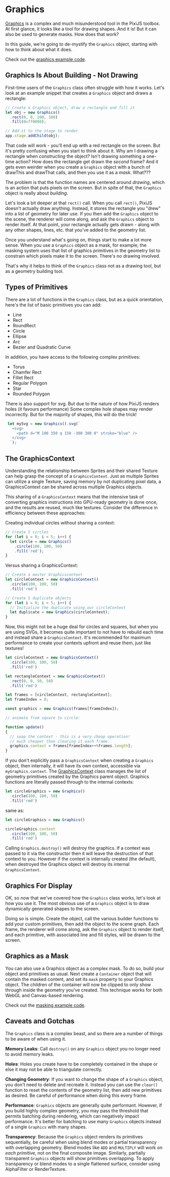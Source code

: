 # Graphics

[Graphics](https://pixijs.download/release/docs/scene.Graphics.html) is a complex and much misunderstood tool in the PixiJS toolbox.  At first glance, it looks like a tool for drawing shapes.  And it is!  But it can also be used to generate masks.  How does that work?

In this guide, we're going to de-mystify the `Graphics` object, starting with how to think about what it does.

Check out the [graphics example code](../../examples/graphics/simple).

## Graphics Is About Building - Not Drawing

First-time users of the `Graphics` class often struggle with how it works.  Let's look at an example snippet that creates a `Graphics` object and draws a rectangle:

```javascript
// Create a Graphics object, draw a rectangle and fill it
let obj = new Graphics()
  .rect(0, 0, 200, 100)
  .fill(0xff0000);

// Add it to the stage to render
app.stage.addChild(obj);
```

That code will work - you'll end up with a red rectangle on the screen.  But it's pretty confusing when you start to think about it.  Why am I drawing a rectangle when *constructing* the object?  Isn't drawing something a one-time action?  How does the rectangle get drawn the *second* frame?  And it gets even weirder when you create a `Graphics` object with a bunch of drawThis and drawThat calls, and then you use it as a *mask*.  What???

The problem is that the function names are centered around *drawing*, which is an action that puts pixels on the screen.  But in spite of that, the `Graphics` object is really about *building*.

Let's look a bit deeper at that `rect()` call.  When you call `rect()`, PixiJS doesn't actually draw anything.  Instead, it stores the rectangle you "drew" into a list of geometry for later use.  If you then add the `Graphics` object to the scene, the renderer will come along, and ask the `Graphics` object to render itself.  At that point, your rectangle actually gets drawn - along with any other shapes, lines, etc. that you've added to the geometry list.

Once you understand what's going on, things start to make a lot more sense.  When you use a `Graphics` object as a mask, for example, the masking system uses that list of graphics primitives in the geometry list to constrain which pixels make it to the screen.  There's no drawing involved.

That's why it helps to think of the `Graphics` class not as a drawing tool, but as a geometry building tool.

## Types of Primitives

There are a lot of functions in the `Graphics` class, but as a quick orientation, here's the list of basic primitives you can add:

* Line
* Rect
* RoundRect
* Circle
* Ellipse
* Arc
* Bezier and Quadratic Curve

In addition, you have access to the following complex primitives:

* Torus
* Chamfer Rect
* Fillet Rect
* Regular Polygon
* Star
* Rounded Polygon

There is also support for svg. But due to the nature of how PixiJS renders holes (it favours performance) Some complex hole shapes may render incorrectly. But for the majority of shapes, this will do the trick!

 ```ts
  let mySvg = new Graphics().svg(`
    <svg>
      <path d="M 100 350 q 150 -300 300 0" stroke="blue" />
    </svg>
   `);
```

## The GraphicsContext

Understanding the relationship between Sprites and their shared Texture can help grasp the concept of a `GraphicsContext`. Just as multiple Sprites can utilize a single Texture, saving memory by not duplicating pixel data, a GraphicsContext can be shared across multiple Graphics objects.

This sharing of a `GraphicsContext` means that the intensive task of converting graphics instructions into GPU-ready geometry is done once, and the results are reused, much like textures. Consider the difference in efficiency between these approaches:

Creating individual circles without sharing a context:
```ts
// Create 5 circles
for (let i = 0; i < 5; i++) {
  let circle = new Graphics()
    .circle(100, 100, 50)
    .fill('red');
}
```
Versus sharing a GraphicsContext:
```ts
// Create a master Graphicscontext
let circleContext = new GraphicsContext()
  .circle(100, 100, 50)
  .fill('red')

// Create 5 duplicate objects
for (let i = 0; i < 5; i++) {
  // Initialize the duplicate using our circleContext
  let duplicate = new Graphics(circleContext);
}
```

Now, this might not be a huge deal for circles and squares, but when you are using SVGs, it becomes quite important to not have to rebuild each time and instead share a `GraphicsContext`. It's recommended for maximum performance to create your contexts upfront and reuse them, just like textures!

```ts
let circleContext = new GraphicsContext()
  .circle(100, 100, 50)
  .fill('red')

let rectangleContext = new GraphicsContext()
  .rect(0, 0, 50, 50)
  .fill('red')

let frames = [circleContext, rectangleContext];
let frameIndex = 0;

const graphics = new Graphics(frames[frameIndex]);

// animate from square to circle:

function update()
{
  // swap the context - this is a very cheap operation!
  // much cheaper than clearing it each frame.
  graphics.context = frames[frameIndex++%frames.length];
}
```

If you don't explicitly pass a `GraphicsContext` when creating a `Graphics` object, then internally, it will have its own context, accessible via `myGraphics.context`. The [GraphicsContext](https://pixijs.download/release/docs/scene.GraphicsContext.html) class manages the list of geometry primitives created by the Graphics parent object. Graphics functions are literally passed through to the internal contexts:

```ts
let circleGraphics = new Graphics()
  .circle(100, 100, 50)
  .fill('red')
```
same as:
```ts
let circleGraphics = new Graphics()

circleGraphics.context
  .circle(100, 100, 50)
  .fill('red')
```

Calling `Graphics.destroy()` will destroy the graphics. If a context was passed to it via the constructor then it will leave the destruction of that context to you. However if the context is internally created (the default), when destroyed the Graphics object will destroy its internal `GraphicsContext`.

## Graphics For Display

OK, so now that we've covered how the `Graphics` class works, let's look at how you use it.  The most obvious use of a `Graphics` object is to draw dynamically generated shapes to the screen.

Doing so is simple.  Create the object, call the various builder functions to add your custom primitives, then add the object to the scene graph.  Each frame, the renderer will come along, ask the `Graphics` object to render itself, and each primitive, with associated line and fill styles, will be drawn to the screen.

## Graphics as a Mask

You can also use a Graphics object as a complex mask.  To do so, build your object and primitives as usual.  Next create a `Container` object that will contain the masked content, and set its `mask` property to your Graphics object.  The children of the container will now be clipped to only show through inside the geometry you've created.  This technique works for both WebGL and Canvas-based rendering.

Check out the [masking example code](../../examples/masks/graphics).

## Caveats and Gotchas

The `Graphics` class is a complex beast, and so there are a number of things to be aware of when using it.

**Memory Leaks**: Call `destroy()` on any `Graphics` object you no longer need to avoid memory leaks.

**Holes**: Holes you create have to be completely contained in the shape or else it may not be able to triangulate correctly. <!--TODO: primitive shapes not working on canvas?-->

**Changing Geometry**: If you want to change the shape of a `Graphics` object, you don't need to delete and recreate it.  Instead you can use the `clear()` function to reset the contents of the geometry list, then add new primitives as desired.  Be careful of performance when doing this every frame.

**Performance**: `Graphics` objects are generally quite performant.  However, if you build highly complex geometry, you may pass the threshold that permits batching during rendering, which can negatively impact performance. It's better for batching to use many `Graphics` objects instead of a single `Graphics` with many shapes.

**Transparency**: Because the `Graphics` object renders its primitives sequentially, be careful when using blend modes or partial transparency with overlapping geometry.  Blend modes like `ADD` and `MULTIPLY` will work *on each primitive*, not on the final composite image.  Similarly, partially transparent `Graphics` objects will show primitives overlapping. To apply transparency or blend modes to a single flattened surface, consider using AlphaFilter or RenderTexture.

<!--## Baking Into Texture

TODO: Advantages vs disadvantages of pre-rendering to a texture, using render texture: https://jsfiddle.net/bigtimebuddy/6tzyv91j/-->
